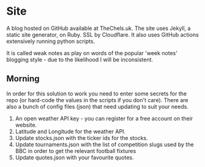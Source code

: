 # Site

A blog hosted on GitHub available at TheChels.uk. The site uses Jekyll, a static site generator, on Ruby. SSL by Cloudflare. It also uses GitHub actions extensively running python scripts.

It is called weak notes as play on words of the popular 'week notes' blogging style - due to the likelihood I will be inconsistent.

## Morning

In order for this solution to work you need to enter some secrets for the repo (or hard-code the values in the scripts if you don't care). There are also a bunch of config files (json) that need updating to suit your needs.

1. An open weather API key - you can register for a free account on their website.
2. Latitude and Longitude for the weather API.
3. Update stocks.json with the ticker ids for the stocks.
4. Update tournaments.json with the list of competition slugs used by the BBC in order to get the relevant football fixtures 
5. Update quotes.json with your favourite quotes.
